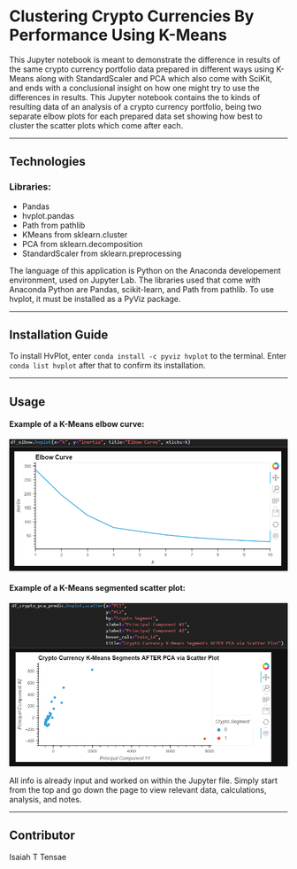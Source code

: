 # Clustering Crypto Currencies By Performance Using K-Means

This Jupyter notebook is meant to demonstrate the difference in results of the same crypto currency portfolio data prepared in different ways using K-Means along with StandardScaler and PCA which also come with SciKit, and ends with a conclusional insight on how one might try to use the differences in results.
This Jupyter notebook contains the to kinds of resulting data of an analysis of a crypto currency portfolio, being two separate elbow plots for each prepared data set showing how best to cluster the scatter plots which come after each.

---

## Technologies

### Libraries:
* Pandas
* hvplot.pandas
* Path from pathlib
* KMeans from sklearn.cluster
* PCA from sklearn.decomposition
* StandardScaler from sklearn.preprocessing

The language of this application is Python on the Anaconda developement environment, used on Jupyter Lab. The libraries used that come with Anaconda Python are Pandas, scikit-learn, and Path from pathlib. To use hvplot, it must be installed as a PyViz package.

---

## Installation Guide

To install HvPlot, enter `conda install -c pyviz hvplot` to the terminal. Enter `conda list hvplot` after that to confirm its installation.

---

## Usage

#### Example of a K-Means elbow curve:

![Screenshot of elbow curve.](images/elbow.png)

#### Example of a K-Means segmented scatter plot:

![Screenshot of pca scatter.](images/pca_scatter.png)

All info is already input and worked on within the Jupyter file. Simply start from the top and go down the page to view relevant data, calculations, analysis, and notes.

---

## Contributor

Isaiah T Tensae